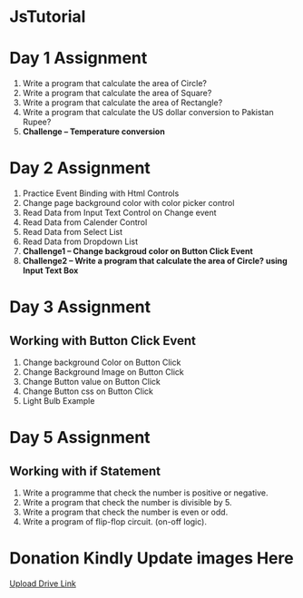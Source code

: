 # JsTutorial
#  Day 1 Assignment
   1.   Write a program that calculate the area of Circle?
   2.   Write a program that calculate the area of Square?
   3.   Write a program that calculate the area of Rectangle?
   4.   Write a program that calculate the US dollar conversion to Pakistan Rupee?
   5.   **Challenge – Temperature conversion** 
  
# Day 2 Assignment
   1. Practice Event Binding with Html Controls
   2. Change page background color with color picker control
   3. Read Data from Input Text Control on Change event
   4. Read Data from Calender Control
   5. Read Data from Select List
   6. Read Data from Dropdown List
   7. **Challenge1 – Change backgroud color on Button Click Event**
   8. **Challenge2 – Write a program that calculate the area of Circle? using Input Text Box**
# Day 3 Assignment
## Working with Button Click Event
   1. Change background Color on Button Click
   2. Change Background Image on Button Click
   3. Change Button value on Button Click
   4. Change Button css on Button Click
   5. Light Bulb Example 
# Day 5 Assignment
## Working with if Statement
   1. Write a programme that check the number is positive or negative.
   2. Write a program that check the number is divisible by 5.
   3. Write a program that check the number is even or odd.
   4. Write a program of flip-flop circuit. (on-off logic).
  



# Donation Kindly Update  images Here
[Upload Drive Link](https://drive.google.com/drive/folders/1QjNzaIiwLu0a5mOQ3nz9XGkB9H6gBQB2?usp=sharing)
